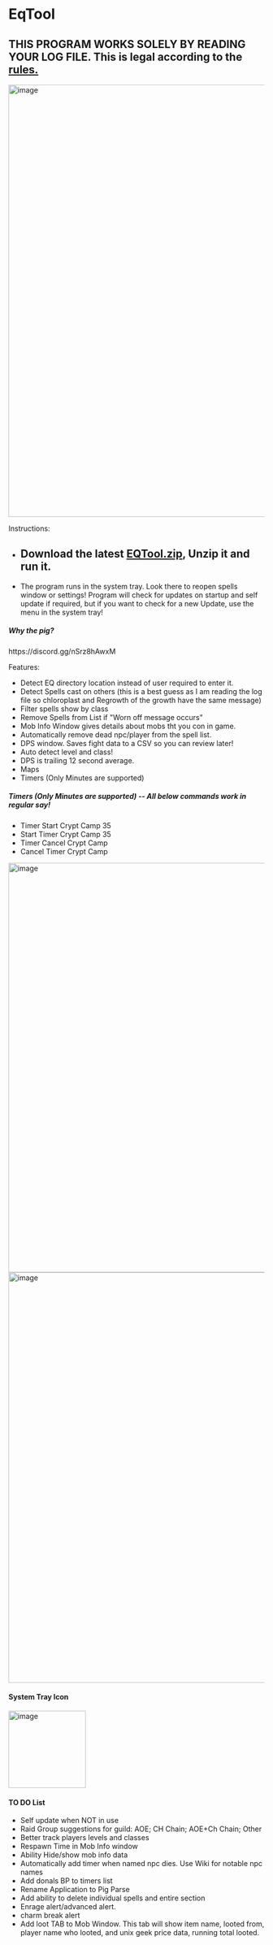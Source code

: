 # EqTool

<h2>THIS PROGRAM WORKS SOLELY BY READING YOUR LOG FILE. This is legal according to the <a href="https://www.project1999.com/forums/showthread.php?t=325349">rules.</a></h2>
<img width="851" alt="image" src="https://user-images.githubusercontent.com/3393733/214930917-994fa61b-f1c8-414b-9761-1c93ca247b63.png">

Instructions:
<ul>
<li>
<h2>Download the latest <a href="https://github.com/smasherprog/EqTool/releases/download/1.0.1.863/EQTool_1.0.1.863.zip">EQTool.zip</a>, Unzip it and run it.</h2>
</li>
<li>The program runs in the system tray. Look there to reopen spells window or settings! Program will check for updates on startup and self update if required, but if you want to check for a new Update, use the menu in the system tray!</li>
</ul>
<h5>Why the pig?</h5>
<p>https://discord.gg/nSrz8hAwxM</p>
Features:
<br/>
<ul>
<li>Detect EQ directory location instead of user required to enter it.</li> 
<li>Detect Spells cast on others (this is a best guess as I am reading the log file so chloroplast and Regrowth of the growth have the same message)</li>
<li>Filter spells show by class</li> 
<li>Remove Spells from List if "Worn off message occurs"</li> 
<li>Mob Info Window gives details about mobs tht you con in game.</li>
<li>Automatically remove dead npc/player from the spell list.</li>
<li>DPS window. Saves fight data to a CSV so you can review later!</li>
<li>Auto detect level and class!</li>
<li>DPS is trailing 12 second average.</li>
<li>Maps</li>
<li>Timers (Only Minutes are supported)</li>
</ul>
<h5>Timers (Only Minutes are supported) -- All below commands work in regular say!</h5>
<ul>
<li>Timer Start Crypt Camp 35</li>
<li>Start Timer Crypt Camp 35</li>
<li>Timer Cancel Crypt Camp</li>
<li>Cancel Timer Crypt Camp</li>
</ul>
<img width="806" alt="image" src="https://user-images.githubusercontent.com/3393733/221380745-7b584b8d-cc75-4132-aab3-4d632d34bfbe.png">

<img width="808" alt="image" src="https://user-images.githubusercontent.com/3393733/215292103-89c83b08-c495-4b65-806e-beec92ade86e.png">

<h4>System Tray Icon</h4>
<img width="152" alt="image" src="https://user-images.githubusercontent.com/3393733/212717141-6e26b9af-660a-493d-9f73-2c3464b7c224.png">

<h4>TO DO List</h4>
<ul>
<li>Self update when NOT in use</li>
<li>Raid Group suggestions for guild: AOE; CH Chain; AOE+Ch Chain; Other</li>
<li>Better track players levels and classes</li>
<li>Respawn Time in Mob Info window</li>
<li>Ability Hide/show mob info data</li>
<li>Automatically add timer when named npc dies. Use Wiki for notable npc names</li>
<li>Add donals BP to timers list</li> 
<li>Rename Application to Pig Parse</li>
<li>Add ability to delete individual spells and entire section</li>
<li>Enrage alert/advanced alert.</li>
<li>charm break alert</li>
<liMake settings window and Mob window remember last position/size/state</li>
<li>Add loot TAB to Mob Window. This tab will show item name, looted from, player name who looted, and unix geek price data, running total looted.</li>
<ul>

